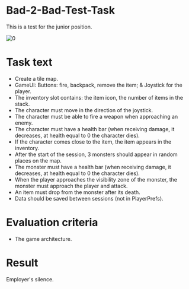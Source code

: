 # Bad-2-Bad-Test-Task
This is a test for the junior position.

![0](https://github.com/Kot-Alenya/Bad-2-Bad-Test-Task/assets/98838657/de574562-1577-493c-9050-26a1ee9a0d15)

# Task text
- Create a tile map.
- GameUI: Buttons: fire, backpack, remove the item; & Joystick for the player.
- The inventory slot contains: the item icon, the number of items in the stack.
- The character must move in the direction of the joystick.
- The character must be able to fire a weapon when approaching an enemy.
- The character must have a health bar (when receiving damage, it decreases, at health equal to 0 the character dies).
- If the character comes close to the item, the item appears in the inventory.
- After the start of the session, 3 monsters should appear in random places on the map.
- The monster must have a health bar (when receiving damage, it decreases, at health equal to 0 the character dies).
- When the player approaches the visibility zone of the monster, the monster must approach the player and attack.
- An item must drop from the monster after its death.
- Data should be saved between sessions (not in PlayerPrefs).

# Evaluation criteria
- The game architecture.

# Result
Employer's silence.
